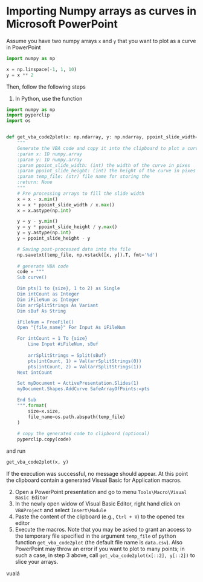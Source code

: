 # Importing Numpy arrays as curves in Microsoft PowerPoint

Assume you have two numpy arrays `x` and `y` that you want to plot as a curve in PowerPoint
```python
import numpy as np

x = np.linspace(-1, 1, 10)
y = x ** 2
```
Then, follow the following steps
1. In Python, use the function
```python
import numpy as np
import pyperclip
import os


def get_vba_code2plot(x: np.ndarray, y: np.ndarray, ppoint_slide_width=1280, ppoint_slide_height=360, temp_file="data.csv"):
    """
    Generate the VBA code and copy it into the clipboard to plot a curve specified by x and y
    :param x: 1D numpy.array
    :param y: 1D numpy.array
    :param ppoint_slide_width: (int) the width of the curve in pixes
    :param ppoint_slide_height: (int) the height of the curve in pixes
    :param temp_file: (str) file name for storing the 
    :return: None
    """
    # Pre processing arrays to fill the slide width
    x = x - x.min() 
    x = x * ppoint_slide_width / x.max()
    x = x.astype(np.int)

    y = y - y.min()
    y = y * ppoint_slide_height / y.max()
    y = y.astype(np.int)
    y = ppoint_slide_height - y

    # Saving post-processed data into the file
    np.savetxt(temp_file, np.vstack([x, y]).T, fmt='%d')
    
    # generate VBA code
    code = """
    Sub curve()

    Dim pts(1 to {size}, 1 to 2) as Single
    Dim intCount as Integer
    Dim iFileNum as Integer
    Dim arrSplitStrings As Variant
    Dim sBuf As String

    iFileNum = FreeFile()
    Open "{file_name}" For Input As iFileNum

    For intCount = 1 To {size}
        Line Input #iFileNum, sBuf
    
        arrSplitStrings = Split(sBuf)
        pts(intCount, 1) = Val(arrSplitStrings(0))
        pts(intCount, 2) = Val(arrSplitStrings(1))
    Next intCount

    Set myDocument = ActivePresentation.Slides(1)
    myDocument.Shapes.AddCurve SafeArrayOfPoints:=pts

    End Sub
    """.format(
        size=x.size,
        file_name=os.path.abspath(temp_file)
    )
    
    # copy the generated code to clipboard (optional)
    pyperclip.copy(code)
``` 
and run
```python
get_vba_code2plot(x, y)
```
If the execution was successful, no message should appear. At this point the clipboard contain a generated Visual Basic for Application macros.

2. Open a PowerPoint presentation and go to menu `Tools\Macro\Visual Basic Editor`
3. In the newly open widow of Visual Basic Editor, right hand click on `VBAProject` and select `Insert\Module`
4. Paste the content of the clipboard (e.g., `Ctrl + V`) to the opened tex editor
5. Execute the macros. Note that you may be asked to grant an access to the temporary file specified in the argument `temp_file` of python function `get_vba_code2plot` (the default file name is `data.csv`). Also PowerPoint may throw an error if you want to plot to many points; in such a case, in step 3 above, call `get_vba_code2plot(x[::2], y[::2])` to slice your arrays.  

vualá  